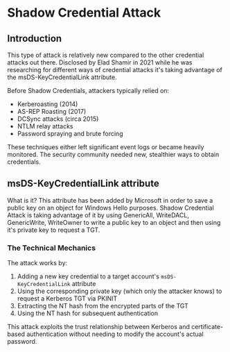 # Shadow Credential Attack

## Introduction

This type of attack is relatively new compared to the other credential attacks out there. Disclosed by Elad Shamir in 2021 while he was researching for different ways of credential attacks it's taking advantage of the msDS-KeyCredentialLink attribute.

Before Shadow Credentials, attackers typically relied on:

* Kerberoasting (2014)
* AS-REP Roasting (2017)
* DCSync attacks (circa 2015)
* NTLM relay attacks
* Password spraying and brute forcing

These techniques either left significant event logs or became heavily monitored. The security community needed new, stealthier ways to obtain credentials.

## msDS-KeyCredentialLink attribute

What is it? This attribute has been added by Microsoft in order to save a public key on an object for Windows Hello purposes. Shadow Credential Attack is taking advantage of it by using GenericAll, WriteDACL, GenericWrite, WriteOwner to write a public key to an object and then using it's private key to request a TGT.&#x20;

### The Technical Mechanics

The attack works by:

1. Adding a new key credential to a target account's `msDS-KeyCredentialLink` attribute
2. Using the corresponding private key (which only the attacker knows) to request a Kerberos TGT via PKINIT
3. Extracting the NT hash from the encrypted parts of the TGT
4. Using the NT hash for subsequent authentication

This attack exploits the trust relationship between Kerberos and certificate-based authentication without needing to modify the account's actual password.

